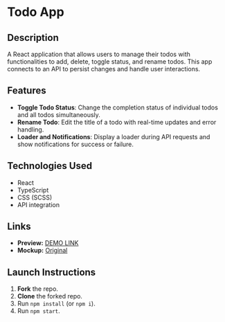# Todo App

## Description
  A React application that allows users to manage their todos with functionalities to add, delete, toggle status, and rename todos. 
  This app connects to an API to persist changes and handle user interactions.

## Features

- **Toggle Todo Status**: Change the completion status of individual todos and all todos simultaneously.
- **Rename Todo**: Edit the title of a todo with real-time updates and error handling.
- **Loader and Notifications**: Display a loader during API requests and show notifications for success or failure.

## Technologies Used
- React
- TypeScript
- CSS (SCSS)
- API integration

## Links
- **Preview:** [DEMO LINK](https://yepolotn1ak.github.io/todo-app/)
- **Mockup:** [Original](https://mate-academy.github.io/react_todo-app-with-api/)

## Launch Instructions
1. **Fork** the repo.
2. **Clone** the forked repo.
3. Run `npm install` (or `npm i`).
4. Run `npm start`.
